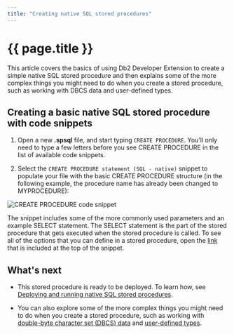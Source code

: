 ```yaml
---
title: "Creating native SQL stored procedures"
---
```


# {{ page.title }}

This article covers the basics of using Db2 Developer Extension to create a simple native SQL stored procedure and then explains some of the more complex things you might need to do when you create a stored procedure, such as working with DBCS data and user-defined types.

## Creating a basic native SQL stored procedure with code snippets

1. Open a new **.spsql** file, and start typing `CREATE PROCEDURE`. You'll only need to type a few letters before you see CREATE PROCEDURE in the list of available code snippets.

2. Select the `CREATE PROCEDURE statement (SQL - native)` snippet to populate your file with the basic CREATE PROCEDURE structure (in the following example, the procedure name has already been changed to MYPROCEDURE):

![CREATE PROCEDURE code snippet]({{site.baseurl}}/assets/images/nsp-basics-create-nsp.png)

The snippet includes some of the more commonly used parameters and an example SELECT statement. The SELECT statement is the part of the stored procedure that gets executed when the stored procedure is called. To see all of the options that you can define in a stored procedure, open the [link](https://www.ibm.com/support/knowledgecenter/SSEPEK_13.0.0/sqlref/src/tpc/db2z_sql_createproceduresqlnative.html) that is included at the top of the snippet.

## What's next

- This stored procedure is ready to be deployed. To learn how, see [Deploying and running native SQL stored procedures]({{site.baseurl}}/docs/working-with-stored-procedures/deploying-running-native-sql-stored-procedures.html).

- You can also explore some of the more complex things you might need to do when you create a stored procedure, such as working with [double-byte character set (DBCS) data]({{site.baseurl}}/docs/working-with-stored-procedures/working-with-dbcs-data.html) and [user-defined types]({{site.baseurl}}/docs/working-with-stored-procedures/working-with-user-defined-types.html).
